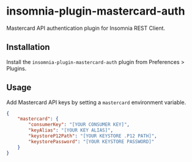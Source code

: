 # insomnia-plugin-mastercard-auth

Mastercard API authentication plugin for Insomnia REST Client.

## Installation

Install the `insomnia-plugin-mastercard-auth` plugin from Preferences > Plugins.

## Usage

Add Mastercard API keys by setting a `mastercard` environment variable.

```json
{
	"mastercard": {
		"consumerKey": "[YOUR CONSUMER KEY]",
		"keyAlias": "[YOUR KEY ALIAS]",
		"keystoreP12Path": "[YOUR KEYSTORE .P12 PATH]",
		"keystorePassword": "[YOUR KEYSTORE PASSWORD]"
	}
}
```
